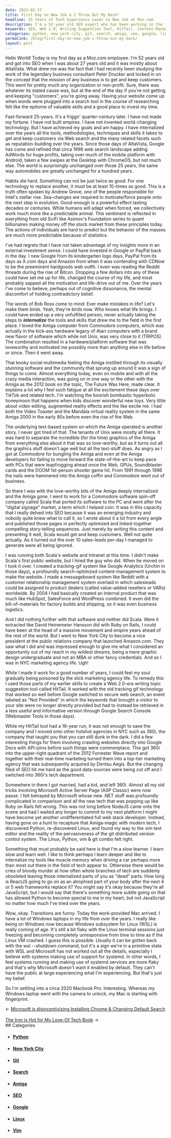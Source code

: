 ```yaml
---
date: 2023-02-27
title: First Day on New Job & I Throw Out My Back!
headline: 25 Years of Tech Experience Leads to New Job at Moz.com
description: I'm a 52 year old SEO expert who has been working in the tech industry for over 25 years. After working at a spin-off of Commodore and a PR company in NYC, I created the Web 2.0-era writing suggestion tool HitTail. I have since done interesting things such as crawling websites directly into Google Docs with API-joins. Today, I'm starting a new journey as an employee of Moz.com and am excited to use my skills and experience.
keywords: SEO, Web 2.0, Writing Suggestion Tool, HitTail, Content-Management System, Tracking-Gif System, Messageboard System, Public Relations, Python, Linux, Vim, Git, Macbook Pro, Amiga, Commodore, 360i, Google Docs, API-Joins, NYC, Reddit, Mozilla, Employee, Tech Industry, Search, Reputation-Building
categories: python, new york city, git, search, amiga, seo, google, linux, vim
permalink: /blog/first-day-on-new-job-i-throw-out-my-back/
layout: post
---
```



Hello World! Today is my first day as a Moz.com employee. I'm 52 years old and
got into SEO when I was about 27 years old and it was mostly about AltaVista.
What drew me was the fact that I had recently been studying the work of the
legendary business consultant Peter Drucker and locked in on the concept that
the mission of any business is to get and keep customers. This went for pretty
much any organization or non-profit. Sure, there was whatever its stated cause
was, but at the end of the day if you're not getting and keeping "customers",
you're going away. Having your website come up when words were plugged into a
search tool in the course of researching felt like the epitome of valuable
skills and a good place to invest my time.

Fast-forward 25-years. It's a friggn' quarter-century later. I have not made my
fortune. I have not built empires. I have not invented world-changing
technology. But I have achieved my goals and am happy. I have internalized over
the years all the tools, methodologies, techniques and skills it takes to get
and keep customers via Web search and the many related facets such as
reputation-building over the years. Since those days of AltaVista, Google has
come and refined that circa 1996 web search landscape adding AdWords for huge
profits, taking over much of the mobile platform with Android, taken a few
swipes at the Desktop with ChromeOS, but not much else. The world is
surprisingly unchanged over those 25 years, the same way automobiles are
greatly unchanged for a hundred years.

Habits die hard. Something can not be just twice as good. For one technology to
replace another, it must be at least 10-times as good. This is a truth often
spoken by Andrew Grove, one of the people responsible for Intel's stellar rise.
Sea-changes are required to motivate/force people onto the next step in
evolution. Good-enough is a powerful effect lasting decades or centuries. While
humans will adapt when forced, we collectively work much more like a
predictable animal. This sentiment is reflected in everything from old SciFi
like Asimov's Foundation series to quant billionaires making money off the
stock market from these principles today. The actions of individuals are hard
to predict but the behavior of the masses are much more predictable because of
statistics.

I've had regrets that I have not taken advantage of my insights more in an
external investment sense. I could have invested in Google or PayPal back in
the day. I new Google from its kindergarten logo days, PayPal from its days as
X.com days and Amazon from when it was contending with CDNow to be the
preeminent hardgoods web outfit. I even was reading the Reddit threads during
the rise of Bitcon. Dropping a few dollars into any of these could have set me
up for life, changed the course of my life, and most probably sapped all the
motivation and life-drive out of me. Over the years I've come to believe,
perhaps out of cognitive dissonance, the mental discomfort of holding
contradictory belief.

The words of Bob Ross come to mind: Ever make mistakes in life? Let's make them
birds. Yeah, they're birds now. Who knows what life brings. I could have ended
up a very unfulfilled person, never actually taking the steps to
***internalize*** the tools and skills that drew me to the field in the first
place. I loved the Amiga computer from Commodore computers, which was actually
in the kick-ass hardware legacy of Atari computers with a brand new flavor of
software which while not Unix, was very close to it (TRIPOS). The combination
resulted in a hardware/platform software that was loveworthy and motivated me
possibly more than anything else in life before or since. Then it went away.

That kooky social multimedia feeling the Amiga instilled through its visually
stunning software and the community that sprung up around it was a sign of
things to come. Almost everything today, even on mobile and with all the crazy
media interaction, was going on in one way or the other with the Amiga as the
2012 book on the topic, The Future Was Here, made clear. It explains a lot why
I feel such fatigue at all the excitement these days over TikTok and related
tech. I'm watching the boorish bombastic hyperbolic honeymoon that happens when
kids discover wonderful new toys. Very little about video editing, augmented
reality effects and the like excite me. I had both the Video Toaster and the
Mandala virtual reality system in the same Amiga 2000 in the early 90s before
even the rise of the Web.

The underlying text-based system on which the Amiga operated is another story.
I never got tired of that. The tenants of Unix were mostly all there. It was
hard to separate the incredible (for the time) graphics of the Amiga from
everything else about it that was so love-worthy, but as it turns out all the
graphics stuff doesn't age well but all the text-stuff does. As angry as I got
at Commodore for bungling the Amiga and even at the Amiga developers for
failing to move forward the state-of-the-art to keep pace with PCs that were
leapfrogging ahead once the Web, GPUs, Soundblaster cards and the DOOM
1st-person shooter game hit. From 1991 through 1996 the nails were hammered
into the Amiga coffin and Commodore went out of business.

So there I was with the love-worthy bits of the Amiga deeply internalized and
the Amiga gone. I went to work for a Commodore software spin-off company called
Scala that ported its software to the PC and went after the "digital signage"
market, a term which I helped coin. It was in this capacity that I really
delved into SEO because it was an emerging industry and nobody quite knew what
to call it, so I wrote about it a lot from every angle and published those
pages in perfectly optimized and linked-together compelling story-telling
sequences. Just merely by writing this content and presenting it well, Scala
would get and keep customers. Well not quite actually. As it turned out the
over 10 sales-leads per-day I managed to generate were all being ignored.

I was running both Scala's website and Intranet at this time. I didn't make
Scala's first public website, but I hired the guy who did. When he moved on I
took it over. I created a tracking-gif system like Google Analytics (Urchin in
those days), a profoundly search-optimized content-management system to make the
website. I made a messageboard system like Reddit with a customer relationship
management system overlaid in which salesleads could be assigned to product
dealers (called value-added resellers or VARs) worldwide. By 2004 I had
basically created an internal product that was much like HubSpot, SalesForce
and WordPress combined. It even did the bill-of-materials for factory builds
and shipping, so it was even business logistics.

And I did nothing further with that software and neither did Scala. Were it
extracted like David Heinemeier Hansson did with Ruby on Rails, I could have
been at the head of a massive movement and empire years ahead of the rest of
the world. But I went to New York City to become a vice president at the public
relations company that launched Amazon.com. They saw what I did and was
impressed enough to give me what I considered an opportunity out of my reach in
my wildest dreams, being a mere graphic design undergraduate and not an MBA or
other fancy credentials. And so I was in NYC marketing agency life. Ugh!

While I made it work for a good number of years, I could feel my soul gradually
being poisoned by the slick marketing agency life. To remedy this I used those
parts of my earlier skills to create a Web 2.0-era writing topic suggestion
tool called HitTail. It worked with the old tracking gif technology that worked
so well before Google switched to secure web search, an event labeled as "Not
Provided" in which the keywords that brought a visitor to your site were no
longer directly provided but had to instead be retrieved in a less useful and
informative version through Google Search Console (Webmaster Tools in those
days).

While my HitTail tool had a 16-year run, it was not enough to save the company
and I moved onto other hotshot agencies in NYC such as 360i, the company that
taught you that you can still dunk in the dark. I did a few interesting things
for them involving crawling websites directly into Google Docs with API-joins
before such things were commonplace. This got 360i into the upper-right
quadrant of the 2012 Forrester Wave report and together with their real-time
marketing turned them into a top-tier marketing agency that was subsequently
acquired by Dentsu Aegis. But the changing filed of SEO hit me hard as the good
data-sources were being cut off and I switched into 360i's tech department.

Somewhere in there I got married, had a kid, and left 360i. Almost all my old
tricks involving Microsoft Active Server Page (ASP Classic) were now passe. I
felt betrayed by Microsoft whose new .NET stuff was profoundly complicated in
comparison and all the new tech that was popping up like Ruby on Rails felt
wrong. This was not long before NodeJS came onto the scene and had I waited any
longer to commit to my next platform I might have become yet another
undifferentiated full web stack developer. Instead, having gone on a hunt to
recapture that Amiga-magic with modern tech, I discovered Python, re-discovered
Linux, and found my way to the vim text editor and the reality of the
pervasiveness of the git distributed version control system. The Linux, Python,
vim & git combo felt right.

Something that must probably be said here is that I'm a slow learner. I learn
slow and learn well. I like to think perhaps I learn deeper and like to
internalize my tools like muscle memory when driving a car perhaps more than
most out there in the field of tech appear to. Otherwise there would be cries
of bloody murder at how often whole branches of tech are suddenly obsoleted
leaving those internalized parts of you as "dead" parts. How long is ReactJS
going to go on as an atrophied part of your body after the next 4 or 5 web
frameworks replace it? You might say it's okay because they're all JavaScript,
but I would say that there's something more subtle going on that has allowed
Python to become special to me in my heart, but not JavaScript no matter how
much I've tried over the years.

Wow, okay. Transitions are funny. Today the work-provided Mac arrived. I have a
lot of Windows laptops in my life from over the years. I really like being on
Windows now because Windows subsystem for Linux (WSL) is really coming of age.
It's still a bit flaky with the Linux terminal sessions just freezing and
becoming completely unresponsive from time to time as if the Linux VM crashed.
I guess this is possible. Usually it can be gotten back with the wsl --shutdown
command, but it's a sign we're in a primitive state with WSL and Microsoft has
not worked out all the details, especially I believe with systems making use of
support for systemd. In other words, I feel systems running and making use of
systemd services are more flaky and that's why Microsoft doesn't want it
enabled by default. They can't have the public at large experiencing what I'm
experiencing. But that's just my belief.

So I'm settling into a circa 2020 Macbook Pro. Interesting. Whereas my Windows
laptop went with the camera to unlock, my Mac is starting with fingerprint.


<div class="arrow-links"><div class="post-nav-prev"><span class="arrow">&larr;&nbsp;</span><a href="/blog/microsoft-is-disincentivizing-installing-chrome-changing-default-search/">Microsoft is disincentivizing Installing Chrome & Changing Default Search</a></div> &nbsp; <div class="post-nav-next"><a href="/blog/the-iron-is-hot-for-my-love-of-tech-book/">The Iron is Hot for My Love-Of Tech Book</a><span class="arrow">&nbsp;&rarr;</span></div></div>
## Categories

<ul>
<li><h4><a href='/python/'>Python</a></h4></li>
<li><h4><a href='/new-york-city/'>New York City</a></h4></li>
<li><h4><a href='/git/'>Git</a></h4></li>
<li><h4><a href='/search/'>Search</a></h4></li>
<li><h4><a href='/amiga/'>Amiga</a></h4></li>
<li><h4><a href='/seo/'>SEO</a></h4></li>
<li><h4><a href='/google/'>Google</a></h4></li>
<li><h4><a href='/linux/'>Linux</a></h4></li>
<li><h4><a href='/vim/'>Vim</a></h4></li></ul>